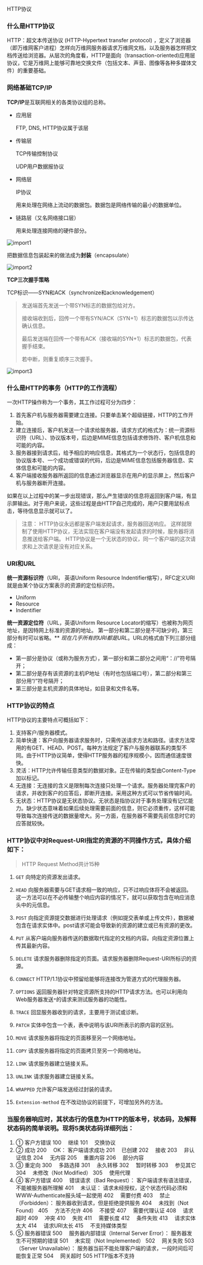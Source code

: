 HTTP协议

### 什么是HTTP协议
HTTP：超文本传送协议 (HTTP-Hypertext transfer protocol) ，定义了浏览器（即万维网客户进程）怎样向万维网服务器请求万维网文档，以及服务器怎样把文档传送给浏览器。从层次的角度看，HTTP是面向（transaction-oriented)应用层协议，它是万维网上能够可靠地交换文件（包括文本、声音、图像等各种多媒体文件）的重要基础。

### 网络基础TCP/IP

**TCP/IP**是互联网相关的各类协议组的总称。

- 应用层

  FTP, DNS, HTTP协议属于该层

- 传输层

  TCP传输控制协议

  UDP用户数据报协议

- 网络层

  IP协议

  用来处理在网络上流动的数据包。数据包是网络传输的最小的数据单位。

- 链路层（又名网络接口层）

  用来处理连接网络的硬件部分。

![import1](D:\MyDocument\Development_study\development_note\前端\import1.png)



把数据信息包装起来的做法成为**封装**（encapsulate）

![import2](D:\MyDocument\Development_study\development_note\前端\import2.png)



**TCP三次握手策略**

TCP标识——SYN和ACK（synchronize和acknowledgement）

> 发送端首先发送一个带SYN标志的数据包给对方。
>
> 接收端收到后，回传一个带有SYN/ACK（SYN+1）标志的数据包以示传达确认信息。
>
> 最后发送端在回传一个带有ACK（接收端的SYN+1）标志的数据包，代表握手结束。
>
> 若中断，则重复顺序三次握手。



![import3](D:\MyDocument\Development_study\development_note\前端\import3.png)



### 什么是HTTP的事务（HTTP的工作流程）
一次HTTP操作称为一个事务，其工作过程可分为四步：
1. 首先客户机与服务器需要建立连接。只要单击某个超级链接，HTTP的工作开始。
2. 建立连接后，客户机发送一个请求给服务器，请求方式的格式为：统一资源标识符（URL）、协议版本号，后边是MIME信息包括请求修饰符、客户机信息和可能的内容。
3. 服务器接到请求后，给予相应的响应信息，其格式为一个状态行，包括信息的协议版本号、一个成功或错误的代码，后边是MIME信息包括服务器信息、实体信息和可能的内容。
4. 客户端接收服务器所返回的信息通过浏览器显示在用户的显示屏上，然后客户机与服务器断开连接。

如果在以上过程中的某一步出现错误，那么产生错误的信息将返回到客户端，有显示屏输出。对于用户来说，这些过程是由HTTP自己完成的，用户只要用鼠标点击，等待信息显示就可以了。
>注意：
HTTP协议永远都是客户端发起请求，服务器回送响应。
这样就限制了使用HTTP协议，无法实现在客户端没有发起请求的时候，服务器将消息推送给客户端。
HTTP协议是一个无状态的协议，同一个客户端的这次请求和上次请求是没有对应关系。



### URI和URL

**统一资源标识符**（URI， 英语Uniform Resource Indentifier缩写），RFC定义URI就是由某个协议方案表示的资源的定位标识符。

- Uniform
- Resource
- Indentifier





**统一资源定位符**（URL，英语Uniform Resource Locator的缩写）也被称为网页地址，是因特网上标准的资源的地址。
第一部分和第二部分是不可缺少的，第三部分有时可以省略。**
*现在几乎所有的URI都是URL*。URL的格式由下列三部分组成：

- 第一部分是协议（或称为服务方式），第一部分和第二部分之间用“：//”符号隔开；
- 第二部分是存有该资源的主机IP地址（有时也包括端口号），第二部分和第三部分用“/”符号隔开；
- 第三部分是主机资源的具体地址，如目录和文件名等。



### HTTP协议的特点
HTTP协议的主要特点可概括如下：
1. 支持客户/服务器模式。
2. 简单快速：客户向服务器请求服务时，只需传送请求方法和路径。请求方法常用的有GET、HEAD、POST。每种方法规定了客户与服务器联系的类型不同。由于HTTP协议简单，使得HTTP服务器的程序规模小，因而通信速度很快。
3. 灵活：HTTP允许传输任意类型的数据对象。正在传输的类型由Content-Type加以标记。
4. 无连接：无连接的含义是限制每次连接只处理一个请求。服务器处理完客户的请求，并收到客户的应答后，即断开连接。采用这种方式可以节省传输时间。
5. 无状态：HTTP协议是无状态协议。无状态是指协议对于事务处理没有记忆能力。缺少状态意味着如果后续处理需要前面的信息，则它必须重传，这样可能导致每次连接传送的数据量增大。另一方面，在服务器不需要先前信息时它的应答就较快。


### HTTP协议中对Request-URI指定的资源的不同操作方式，具体介绍如下：
>HTTP Request Method共计15种

1. `GET`         向特定的资源发出请求。

2. `HEAD`        向服务器索要与GET请求相一致的响应，只不过响应体将不会被返回。这一方法可以在不必传输整个响应内容的情况下，就可以获取包含在响应消息头中的元信息。

3. `POST`        向指定资源提交数据进行处理请求（例如提交表单或上传文件），数据被包含在请求实体中。post请求可能会导致新的资源的建立或已有资源的更改。

4. `PUT`         从客户端向服务器传送的数据取代指定的文档的内容。向指定资源位置上传其最新内容。

5. `DELETE`      请求服务器删除指定的页面。请求服务器删除Request-URI所标识的资源。

6. `CONNECT`     HTTP/1.1协议中预留给能够将连接改为管道方式的代理服务器。

7. `OPTIONS`     返回服务器针对特定资源所支持的HTTP请求方法。也可以利用向Web服务器发送`*`的请求来测试服务器的功能性。

8. `TRACE`       回显服务器收到的请求，主要用于测试或诊断。

9. `PATCH`       实体中包含一个表，表中说明与该URI所表示的原内容的区别。

10. `MOVE`       请求服务器将指定的页面移至另一个网络地址。

11. `COPY`       请求服务器将指定的页面拷贝至另一个网络地址。

12. `LINK`       请求服务器建立链接关系。

13. `UNLINK`     请求服务器建立链接关系。

14. `WRAPPED`    允许客户端发送经过封装的请求。

15. `Extension-method`   在不改动协议的前提下，可增加另外的方法。



### 当服务器响应时，其状态行的信息为HTTP的版本号，状态码，及解释状态码的简单说明。现将5类状态码详细列出：
1. ① 客户方错误
100　 继续
101　 交换协议
2. ② 成功
200 　OK：    客户端请求成功
201 　已创建
202　 接收
203　 非认证信息
204　 无内容
205 　重置内容
206　 部分内容
3. ③ 重定向
300 　多路选择
301　 永久转移
302　 暂时转移
303　 参见其它
304 　未修改（Not Modified）
305　 使用代理
4. ④ 客户方错误
400　 错误请求（Bad Request）：    客户端请求有语法错误，不能被服务器所理解
401 　未认证：    请求未经授权，这个状态代码必须和WWW-Authenticate报头域一起使用
402 　需要付费
403　 禁止（Forbidden）：    服务器收到请求，但是拒绝提供服务
404　 未找到（Not Found）
405　 方法不允许
406　 不接受
407　 需要代理认证
408　 请求超时
409　 冲突
410 　失败
411 　需要长度
412　 条件失败
413 　请求实体太大
414 　请求URI太长
415 　不支持媒体类型
5. ⑤ 服务器错误
500　 服务器内部错误（Internal Server Error）：    服务器发生不可预期的错误
501　 未实现（Not Implemented）
502　 网关失败
503　 （Server Unavailable）：    服务器当前不能处理客户端的请求，一段时间后可能恢复正常
504 　网关超时
505 HTTP版本不支持

